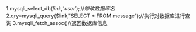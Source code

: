 1.mysqli_select_db($link,'user');//修改数据库名
2.$qry=mysqli_query($link,"SELECT * FROM message");//执行对数据库进行查询
3.mysqli_fetch_assoc()//返回数据库信息



